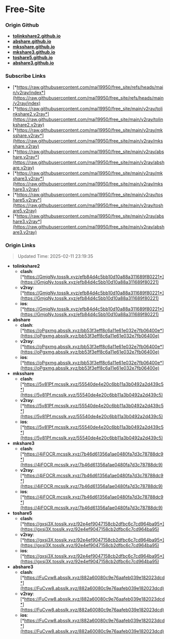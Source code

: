 # Free-Site

### Origin Github

- [**tolinkshare2.github.io**](https://github.com/tolinkshare2/tolinkshare2.github.io)
- [**abshare.github.io**](https://github.com/abshare/abshare.github.io)
- [**mksshare.github.io**](https://github.com/mksshare/mksshare.github.io)
- [**mkshare3.github.io**](https://github.com/mkshare3/mkshare3.github.io)
- [**toshare5.github.io**](https://github.com/toshare5/toshare5.github.io)
- [**abshare3.github.io**](https://github.com/abshare3/abshare3.github.io)

### Subscribe Links

- [*https://raw.githubusercontent.com/mai19950/free_site/refs/heads/main/v2ray/index*](https://raw.githubusercontent.com/mai19950/free_site/refs/heads/main/v2ray/index)
- [*https://raw.githubusercontent.com/mai19950/free_site/main/v2ray/tolinkshare2.v2ray*](https://raw.githubusercontent.com/mai19950/free_site/main/v2ray/tolinkshare2.v2ray)
- [*https://raw.githubusercontent.com/mai19950/free_site/main/v2ray/mksshare.v2ray*](https://raw.githubusercontent.com/mai19950/free_site/main/v2ray/mksshare.v2ray)
- [*https://raw.githubusercontent.com/mai19950/free_site/main/v2ray/abshare.v2ray*](https://raw.githubusercontent.com/mai19950/free_site/main/v2ray/abshare.v2ray)
- [*https://raw.githubusercontent.com/mai19950/free_site/main/v2ray/mkshare3.v2ray*](https://raw.githubusercontent.com/mai19950/free_site/main/v2ray/mkshare3.v2ray)
- [*https://raw.githubusercontent.com/mai19950/free_site/main/v2ray/toshare5.v2ray*](https://raw.githubusercontent.com/mai19950/free_site/main/v2ray/toshare5.v2ray)
- [*https://raw.githubusercontent.com/mai19950/free_site/main/v2ray/abshare3.v2ray*](https://raw.githubusercontent.com/mai19950/free_site/main/v2ray/abshare3.v2ray)

### Origin Links

> Updated Time: 2025-02-11 23:19:35

- **tolinkshare2**
  - **clash**: [*https://GmjqNy.tosslk.xyz/efb84d4c5bb10d10a88a311689f80221*](https://GmjqNy.tosslk.xyz/efb84d4c5bb10d10a88a311689f80221)
  - **v2ray**: [*https://GmjqNy.tosslk.xyz/efb84d4c5bb10d10a88a311689f80221*](https://GmjqNy.tosslk.xyz/efb84d4c5bb10d10a88a311689f80221)
  - **ios**: [*https://GmjqNy.tosslk.xyz/efb84d4c5bb10d10a88a311689f80221*](https://GmjqNy.tosslk.xyz/efb84d4c5bb10d10a88a311689f80221)
- **abshare**
  - **clash**: [*https://oPgxmg.absslk.xyz/bb53f3eff8c6a11e61e032e7fb06400e*](https://oPgxmg.absslk.xyz/bb53f3eff8c6a11e61e032e7fb06400e)
  - **v2ray**: [*https://oPgxmg.absslk.xyz/bb53f3eff8c6a11e61e032e7fb06400e*](https://oPgxmg.absslk.xyz/bb53f3eff8c6a11e61e032e7fb06400e)
  - **ios**: [*https://oPgxmg.absslk.xyz/bb53f3eff8c6a11e61e032e7fb06400e*](https://oPgxmg.absslk.xyz/bb53f3eff8c6a11e61e032e7fb06400e)
- **mksshare**
  - **clash**: [*https://5v81Pf.mcsslk.xyz/55540de4e20c6bb11a3b0492a2d439c5*](https://5v81Pf.mcsslk.xyz/55540de4e20c6bb11a3b0492a2d439c5)
  - **v2ray**: [*https://5v81Pf.mcsslk.xyz/55540de4e20c6bb11a3b0492a2d439c5*](https://5v81Pf.mcsslk.xyz/55540de4e20c6bb11a3b0492a2d439c5)
  - **ios**: [*https://5v81Pf.mcsslk.xyz/55540de4e20c6bb11a3b0492a2d439c5*](https://5v81Pf.mcsslk.xyz/55540de4e20c6bb11a3b0492a2d439c5)
- **mkshare3**
  - **clash**: [*https://4iFOCR.mcsslk.xyz/7b46d61356a1ae0480fa7d3c78788dc9*](https://4iFOCR.mcsslk.xyz/7b46d61356a1ae0480fa7d3c78788dc9)
  - **v2ray**: [*https://4iFOCR.mcsslk.xyz/7b46d61356a1ae0480fa7d3c78788dc9*](https://4iFOCR.mcsslk.xyz/7b46d61356a1ae0480fa7d3c78788dc9)
  - **ios**: [*https://4iFOCR.mcsslk.xyz/7b46d61356a1ae0480fa7d3c78788dc9*](https://4iFOCR.mcsslk.xyz/7b46d61356a1ae0480fa7d3c78788dc9)
- **toshare5**
  - **clash**: [*https://gxsj3X.tosslk.xyz/92e4ef9047158cb2dfbc6c7cd964ba95*](https://gxsj3X.tosslk.xyz/92e4ef9047158cb2dfbc6c7cd964ba95)
  - **v2ray**: [*https://gxsj3X.tosslk.xyz/92e4ef9047158cb2dfbc6c7cd964ba95*](https://gxsj3X.tosslk.xyz/92e4ef9047158cb2dfbc6c7cd964ba95)
  - **ios**: [*https://gxsj3X.tosslk.xyz/92e4ef9047158cb2dfbc6c7cd964ba95*](https://gxsj3X.tosslk.xyz/92e4ef9047158cb2dfbc6c7cd964ba95)
- **abshare3**
  - **clash**: [*https://FuCvw8.absslk.xyz/882a60080c9e76aafeb039e182023dcd*](https://FuCvw8.absslk.xyz/882a60080c9e76aafeb039e182023dcd)
  - **v2ray**: [*https://FuCvw8.absslk.xyz/882a60080c9e76aafeb039e182023dcd*](https://FuCvw8.absslk.xyz/882a60080c9e76aafeb039e182023dcd)
  - **ios**: [*https://FuCvw8.absslk.xyz/882a60080c9e76aafeb039e182023dcd*](https://FuCvw8.absslk.xyz/882a60080c9e76aafeb039e182023dcd)
